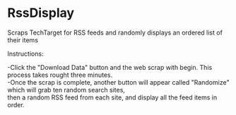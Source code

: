 # RssDisplay
Scraps TechTarget for RSS feeds and randomly displays an ordered list of their items

Instructions:

-Click the "Download Data" button and the web scrap with begin.  This process takes rought three minutes.<br />
-Once the scrap is complete, another button will appear called "Randomize" which will grab ten random search sites,<br />
then a random RSS feed from each site, and display all the feed items in order.
